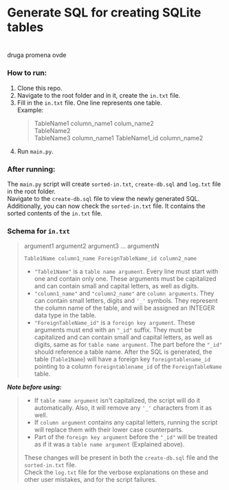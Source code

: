 # Generate SQL for creating SQLite tables
#
druga promena ovde 
### How to run:
1. Clone this repo.
2. Navigate to the root folder and in it, create the `in.txt` file. 
3. Fill in the `in.txt` file. One line represents one table. <br>
	Example:
	> TableName1 column_name1 colum_name2 <br>
	> TableName2 <br>
	> TableName3 column_name1 TableName1_id column_name2 
4. Run `main.py`.

### After running:
The `main.py` script will create `sorted-in.txt`, `create-db.sql` and `log.txt` file in the root folder.<br>
Navigate to the `create-db.sql` file to view the newly generated SQL. <br>
Additionally, you can now check the `sorted-in.txt` file. It contains the sorted contents of the `in.txt` file.

### Schema for `in.txt`

> argument1 argument2 argument3 ... argumentN
>  
>  `Table1Name column1_name ForeignTableName_id column2_name`
>  
> * `"Table1Name"` is a `table name argument`. Every line must start with one and contain only one. These arguments must be capitalized and can contain small and capital letters, as well as digits. <br>
> * `"column1_name"` and `"column2_name"` are `column arguments`. They can contain small letters, digits and `'_'` symbols. They represent the column name of the table, and will be assigned an INTEGER data type in the table. <br>
> * `"ForeignTableName_id"` is a `foreign key argument`. These arguments must end with an `"_id"` suffix. They must be capitalized and can contain small and capital letters, as well as digits, same as for `table name argument`. The part before the `"_id"` should reference a table name. After the SQL is generated, the table (`Table1Name`) will have a foreign key `foreigntablename_id` pointing to a column `foreigntablename_id` of the `ForeignTableName` table. <br>

***Note before using:***
>  * If `table name argument` isn't capitalized, the script will do it
> automatically. Also, it will remove any `'_'` characters from it as well.<br>
>  * If `column argument` contains any capital letters, running the script
> will replace them with their lower case counterparts. <br>
>  * Part of the `foreign key argument` before the `"_id"` will be treated as if it was a `table name argument` (Explained above). <br>
>
> These changes will be present in both the `create-db.sql` file and the `sorted-in.txt` file.<br>
> Check the `log.txt` file for the verbose explanations on these and other user mistakes, and for the script failures.
